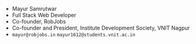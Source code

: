 - Mayur Samrutwar
- Full Stack Web Developer
- Co-founder, RobJobs
- Co-founder and President, Institute Development Society, VNIT Nagpur
- `mayur@robjobs.in` `mayur1612@students.vnit.ac.in`
<!---
mayur-samrutwar/mayur-samrutwar is a ✨ special ✨ repository because its `README.md` (this file) appears on your GitHub profile.
You can click the Preview link to take a look at your changes.
--->

